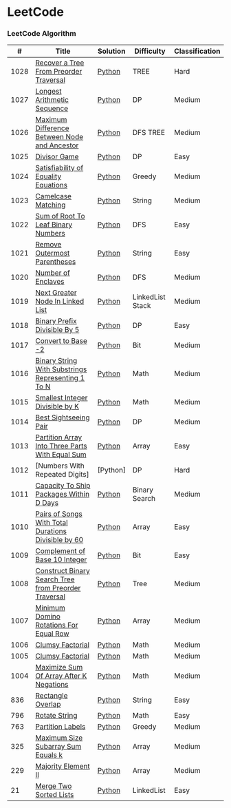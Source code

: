 LeetCode
========

### LeetCode Algorithm



| # | Title | Solution | Difficulty | Classification |
|---| ----- | -------- | ---------- | -------------- |
|1028|[Recover a Tree From Preorder Traversal](https://leetcode.com/problems/recover-a-tree-from-preorder-traversal/) | [Python](https://github.com/xiaohai0520/LeetCode/blob/master/algorithms/1028.%20Recover%20a%20Tree%20From%20Preorder%20Traversal.py)|TREE|Hard|
|1027|[Longest Arithmetic Sequence](https://leetcode.com/problems/longest-arithmetic-sequence/) | [Python](https://github.com/xiaohai0520/LeetCode/blob/master/algorithms/1027.%20Longest%20Arithmetic%20Sequence.py)|DP|Medium|
|1026|[Maximum Difference Between Node and Ancestor](https://leetcode.com/problems/maximum-difference-between-node-and-ancestor/) | [Python](https://github.com/xiaohai0520/LeetCode/blob/master/algorithms/1026.Maximum%20Difference%20Between%20Node%20and%20Ancestor.py)|DFS TREE|Medium|
|1025|[Divisor Game](https://leetcode.com/problems/divisor-game/) | [Python](https://github.com/xiaohai0520/LeetCode/blob/master/algorithms/1025.%20Divisor%20Game.py)|DP|Easy|
|1024|[Satisfiability of Equality Equations](https://leetcode.com/problems/video-stitching/) | [Python](https://github.com/xiaohai0520/LeetCode/blob/master/algorithms/1024.%20Video%20Stitching.py)|Greedy|Medium|
|1023|[Camelcase Matching](https://leetcode.com/problems/camelcase-matching/) | [Python](https://github.com/xiaohai0520/LeetCode/blob/master/algorithms/1023.%20Camelcase%20Matching.py)|String|Medium|
|1022|[Sum of Root To Leaf Binary Numbers](https://leetcode.com/problems/sum-of-root-to-leaf-binary-numbers/) | [Python](https://github.com/xiaohai0520/LeetCode/blob/master/algorithms/1022.%20Sum%20of%20Root%20To%20Leaf%20Binary%20Numbers.py)|DFS|Easy|
|1021|[Remove Outermost Parentheses](https://leetcode.com/problems/remove-outermost-parentheses/) | [Python](https://github.com/xiaohai0520/LeetCode/blob/master/algorithms/1021.%20Remove%20Outermost%20Parentheses.py)|String|Easy|
|1020|[Number of Enclaves](https://leetcode.com/problems/number-of-enclaves/) | [Python](https://github.com/xiaohai0520/LeetCode/blob/master/algorithms/1020.%20Number%20of%20Enclaves.py)|DFS|Medium|
|1019|[Next Greater Node In Linked List](https://leetcode.com/problems/next-greater-node-in-linked-list/) | [Python](https://github.com/xiaohai0520/LeetCode/blob/master/algorithms/1019.%20Next%20Greater%20Node%20In%20Linked%20List.py)|LinkedList Stack|Medium|
|1018|[Binary Prefix Divisible By 5](https://leetcode.com/problems/binary-prefix-divisible-by-5/) | [Python](https://github.com/xiaohai0520/LeetCode/blob/master/algorithms/1018.%20Binary%20Prefix%20Divisible%20By%205.py)|DP|Easy|
|1017|[Convert to Base -2](https://leetcode.com/problems/convert-to-base-2/) | [Python](https://github.com/xiaohai0520/LeetCode/blob/master/algorithms/1017.%20Convert%20to%20Base%20-2.py)|Bit|Medium|
|1016|[Binary String With Substrings Representing 1 To N](https://leetcode.com/problems/binary-string-with-substrings-representing-1-to-n/) | [Python](https://github.com/xiaohai0520/LeetCode/blob/master/algorithms/1016.%20Binary%20String%20With%20Substrings%20Representing%201%20To%20N.py)|Math|Medium|
|1015|[Smallest Integer Divisible by K](https://leetcode.com/problems/smallest-integer-divisible-by-k/) | [Python](https://github.com/xiaohai0520/LeetCode/blob/master/algorithms/1015.%20Smallest%20Integer%20Divisible%20by%20K.py)|Math|Medium|
|1014|[Best Sightseeing Pair](https://leetcode.com/problems/best-sightseeing-pair/) | [Python](https://github.com/xiaohai0520/LeetCode/blob/master/algorithms/1014.%20Best%20Sightseeing%20Pair.py)|DP|Medium|
|1013|[Partition Array Into Three Parts With Equal Sum](https://leetcode.com/problems/partition-array-into-three-parts-with-equal-sum/) | [Python](https://github.com/xiaohai0520/LeetCode/blob/master/algorithms/1013.%20Partition%20Array%20Into%20Three%20Parts%20With%20Equal%20Sum.py)|Array|Easy|
|1012|[Numbers With Repeated Digits]| [Python]|DP|Hard|
|1011|[Capacity To Ship Packages Within D Days](https://leetcode.com/problems/capacity-to-ship-packages-within-d-days/) | [Python](https://github.com/xiaohai0520/LeetCode/blob/master/algorithms/1011.%20Capacity%20To%20Ship%20Packages%20Within%20D%20Days.py)|Binary Search|Medium|
|1010|[Pairs of Songs With Total Durations Divisible by 60](https://leetcode.com/problems/pairs-of-songs-with-total-durations-divisible-by-60/) | [Python](https://github.com/xiaohai0520/LeetCode/blob/master/algorithms/1010.%20Pairs%20of%20Songs%20With%20Total%20Durations%20Divisible%20by%2060.py)|Array|Easy|
|1009|[Complement of Base 10 Integer](https://leetcode.com/problems/complement-of-base-10-integer/) | [Python](https://github.com/xiaohai0520/LeetCode/blob/master/algorithms/1009.%20Complement%20of%20Base%2010%20Integer.py)|Bit|Easy|
|1008|[Construct Binary Search Tree from Preorder Traversal](https://leetcode.com/problems/construct-binary-search-tree-from-preorder-traversal/)| [Python](https://github.com/xiaohai0520/LeetCode/blob/master/algorithms/1008.%20Construct%20Binary%20Search%20Tree%20from%20Preorder%20Traversal.py)|Tree|Medium|
|1007|[Minimum Domino Rotations For Equal Row](https://leetcode.com/problems/minimum-domino-rotations-for-equal-row/)| [Python](https://github.com/xiaohai0520/LeetCode/blob/master/algorithms/1007.%20Minimum%20Domino%20Rotations%20For%20Equal%20Row.py)|Array|Medium|
|1006|[Clumsy Factorial](https://leetcode.com/problems/clumsy-factorial/)| [Python](https://github.com/xiaohai0520/LeetCode/blob/master/algorithms/1006.%20Clumsy%20Factorial.py)|Math|Medium|
|1005|[Clumsy Factorial](https://leetcode.com/problems/clumsy-factorial/)| [Python](https://github.com/xiaohai0520/LeetCode/blob/master/algorithms/1006.%20Clumsy%20Factorial.py)|Math|Medium|
|1004|[Maximize Sum Of Array After K Negations](https://leetcode.com/problems/maximize-sum-of-array-after-k-negations/)| [Python](https://github.com/xiaohai0520/LeetCode/blob/master/algorithms/1005.%20Maximize%20Sum%20Of%20Array%20After%20K%20Negations.py)|Math|Medium|
|836|[Rectangle Overlap](https://leetcode.com/problems/rectangle-overlap/) | [Python](https://github.com/xiaohai0520/LeetCode/blob/master/algorithms/796.%20Rotate%20String.py)|String|Easy|
|796|[Rotate String](https://leetcode.com/problems/rotate-string/) | [Python](https://github.com/xiaohai0520/LeetCode/blob/master/algorithms/836.%20Rectangle%20Overlap.py)|Math|Easy|
|763|[Partition Labels](https://leetcode.com/problems/partition-labels/) | [Python](https://github.com/xiaohai0520/LeetCode/blob/master/algorithms/763.%20Partition%20Labels.py)|Greedy|Medium|
|325|[Maximum Size Subarray Sum Equals k](https://leetcode.com/problems/maximum-size-subarray-sum-equals-k/) | [Python](https://github.com/xiaohai0520/LeetCode/blob/master/algorithms/325.%20Maximum%20Size%20Subarray%20Sum%20Equals%20k.py)|Array|Medium|
|229|[Majority Element II](https://leetcode.com/problems/majority-element-ii/) | [Python](https://github.com/xiaohai0520/LeetCode/blob/master/algorithms/229.Majority%20Element%20II.py)|Array|Medium|
|21|[Merge Two Sorted Lists](https://leetcode.com/problems/merge-two-sorted-lists/) | [Python](https://github.com/xiaohai0520/LeetCode/blob/master/algorithms/21.%20Merge%20Two%20Sorted%20Lists.py)|LinkedList|Easy|

